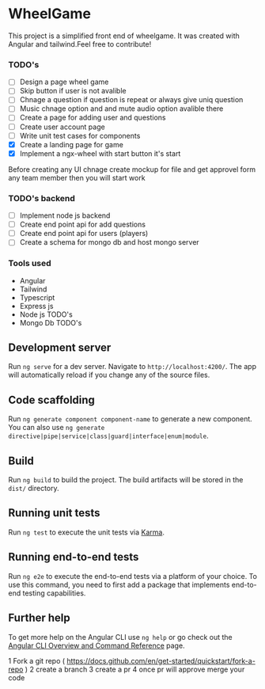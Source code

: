 # WheelGame

This project is a simplified front end of wheelgame. It was created with Angular and tailwind.Feel free to contribute!

### TODO's

- [ ] Design a page wheel game 
- [ ] Skip button if user is not avalible 
- [ ] Chnage a question if question is repeat or always give uniq question 
- [ ] Music chnage option and and mute audio option avalible there
- [ ] Create a page for adding user and questions 
- [ ] Create user account page
- [ ] Write unit test cases for components 
- [x] Create a landing page for game 
- [x] Implement a ngx-wheel with start button it's start

Before creating any UI chnage create mockup for file and get approvel form any team member then you will start work
### TODO's backend 

- [ ] Implement node js backend 
- [ ] Create end point api for add questions 
- [ ] Create end point api for users (players)
- [ ] Create a schema for mongo db and host mongo server 

### Tools used

- Angular
- Tailwind
- Typescript 
- Express js 
- Node js   TODO's
- Mongo Db  TODO's

## Development server

Run `ng serve` for a dev server. Navigate to `http://localhost:4200/`. The app will automatically reload if you change any of the source files.

## Code scaffolding

Run `ng generate component component-name` to generate a new component. You can also use `ng generate directive|pipe|service|class|guard|interface|enum|module`.

## Build

Run `ng build` to build the project. The build artifacts will be stored in the `dist/` directory.

## Running unit tests

Run `ng test` to execute the unit tests via [Karma](https://karma-runner.github.io).

## Running end-to-end tests

Run `ng e2e` to execute the end-to-end tests via a platform of your choice. To use this command, you need to first add a package that implements end-to-end testing capabilities.

## Further help

To get more help on the Angular CLI use `ng help` or go check out the [Angular CLI Overview and Command Reference](https://angular.io/cli) page.


1 Fork a git repo ( https://docs.github.com/en/get-started/quickstart/fork-a-repo )
2 create a branch 
3 create a pr 
4 once pr will approve merge your code 
